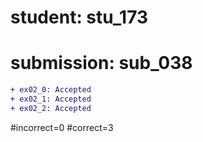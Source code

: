 # student: stu_173
# submission: sub_038

```diff
+ ex02_0: Accepted
+ ex02_1: Accepted
+ ex02_2: Accepted
```
#incorrect=0
#correct=3
